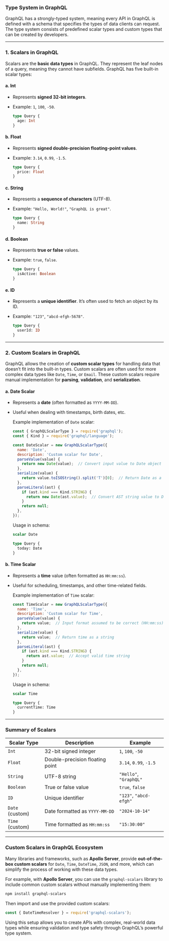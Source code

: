 ### **Type System in GraphQL**

GraphQL has a strongly-typed system, meaning every API in GraphQL is defined with a schema that specifies the types of data clients can request. The type system consists of predefined scalar types and custom types that can be created by developers.

---

### **1. Scalars in GraphQL**

Scalars are the **basic data types** in GraphQL. They represent the leaf nodes of a query, meaning they cannot have subfields. GraphQL has five built-in scalar types:

#### **a. Int**
- Represents **signed 32-bit integers**.
- Example: `1`, `100`, `-50`.
  
  ```graphql
  type Query {
    age: Int
  }
  ```

#### **b. Float**
- Represents **signed double-precision floating-point values**.
- Example: `3.14`, `0.99`, `-1.5`.

  ```graphql
  type Query {
    price: Float
  }
  ```

#### **c. String**
- Represents a **sequence of characters** (UTF-8).
- Example: `"Hello, World!"`, `"GraphQL is great"`.

  ```graphql
  type Query {
    name: String
  }
  ```

#### **d. Boolean**
- Represents **true or false** values.
- Example: `true`, `false`.

  ```graphql
  type Query {
    isActive: Boolean
  }
  ```

#### **e. ID**
- Represents a **unique identifier**. It’s often used to fetch an object by its ID.
- Example: `"123"`, `"abcd-efgh-5678"`.

  ```graphql
  type Query {
    userId: ID
  }
  ```

---

### **2. Custom Scalars in GraphQL**

GraphQL allows the creation of **custom scalar types** for handling data that doesn’t fit into the built-in types. Custom scalars are often used for more complex data types like `Date`, `Time`, or `Email`. These custom scalars require manual implementation for **parsing**, **validation**, and **serialization**.

#### **a. Date Scalar**
- Represents a **date** (often formatted as `YYYY-MM-DD`).
- Useful when dealing with timestamps, birth dates, etc.

  Example implementation of `Date` scalar:

  ```javascript
  const { GraphQLScalarType } = require('graphql');
  const { Kind } = require('graphql/language');

  const DateScalar = new GraphQLScalarType({
    name: 'Date',
    description: 'Custom scalar for Date',
    parseValue(value) {
      return new Date(value);  // Convert input value to Date object
    },
    serialize(value) {
      return value.toISOString().split('T')[0];  // Return Date as a string (YYYY-MM-DD)
    },
    parseLiteral(ast) {
      if (ast.kind === Kind.STRING) {
        return new Date(ast.value);  // Convert AST string value to Date object
      }
      return null;
    },
  });
  ```

  Usage in schema:

  ```graphql
  scalar Date

  type Query {
    today: Date
  }
  ```

#### **b. Time Scalar**
- Represents a **time** value (often formatted as `HH:mm:ss`).
- Useful for scheduling, timestamps, and other time-related fields.

  Example implementation of `Time` scalar:

  ```javascript
  const TimeScalar = new GraphQLScalarType({
    name: 'Time',
    description: 'Custom scalar for Time',
    parseValue(value) {
      return value;  // Input format assumed to be correct (HH:mm:ss)
    },
    serialize(value) {
      return value;  // Return time as a string
    },
    parseLiteral(ast) {
      if (ast.kind === Kind.STRING) {
        return ast.value;  // Accept valid time string
      }
      return null;
    },
  });
  ```

  Usage in schema:

  ```graphql
  scalar Time

  type Query {
    currentTime: Time
  }
  ```

---

### **Summary of Scalars**

| **Scalar Type** | **Description**               | **Example**                  |
|-----------------|-------------------------------|------------------------------|
| `Int`           | 32-bit signed integer          | `1`, `100`, `-50`            |
| `Float`         | Double-precision floating point| `3.14`, `0.99`, `-1.5`       |
| `String`        | UTF-8 string                   | `"Hello"`, `"GraphQL"`        |
| `Boolean`       | True or false value            | `true`, `false`              |
| `ID`            | Unique identifier              | `"123"`, `"abcd-efgh"`        |
| `Date` (custom) | Date formatted as `YYYY-MM-DD` | `"2024-10-14"`               |
| `Time` (custom) | Time formatted as `HH:mm:ss`   | `"15:30:00"`                 |

---

### **Custom Scalars in GraphQL Ecosystem**
Many libraries and frameworks, such as **Apollo Server**, provide **out-of-the-box custom scalars** for `Date`, `Time`, `DateTime`, `JSON`, and more, which can simplify the process of working with these data types.

For example, with **Apollo Server**, you can use the `graphql-scalars` library to include common custom scalars without manually implementing them:

```bash
npm install graphql-scalars
```

Then import and use the provided custom scalars:

```javascript
const { DateTimeResolver } = require('graphql-scalars');
```

Using this setup allows you to create APIs with complex, real-world data types while ensuring validation and type safety through GraphQL’s powerful type system.